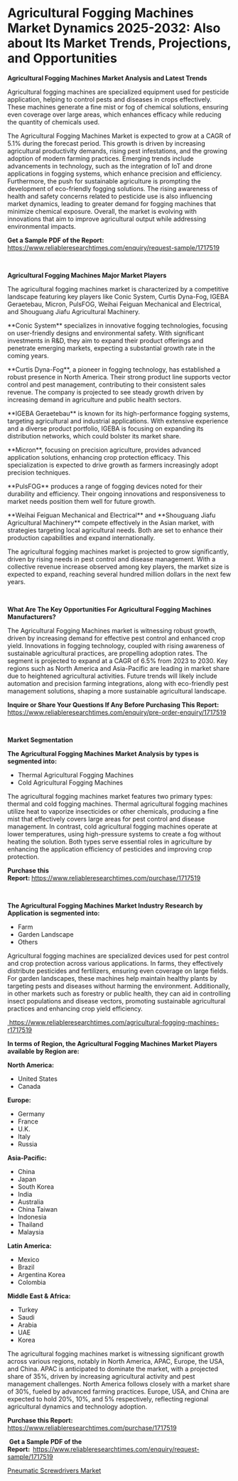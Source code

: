 <p><h1>Agricultural Fogging Machines Market Dynamics 2025-2032: Also about Its Market Trends, Projections, and Opportunities</h1></p><p><strong>Agricultural Fogging Machines Market Analysis and Latest Trends</strong></p>
<p><p>Agricultural fogging machines are specialized equipment used for pesticide application, helping to control pests and diseases in crops effectively. These machines generate a fine mist or fog of chemical solutions, ensuring even coverage over large areas, which enhances efficacy while reducing the quantity of chemicals used. </p><p>The Agricultural Fogging Machines Market is expected to grow at a CAGR of 5.1% during the forecast period. This growth is driven by increasing agricultural productivity demands, rising pest infestations, and the growing adoption of modern farming practices. Emerging trends include advancements in technology, such as the integration of IoT and drone applications in fogging systems, which enhance precision and efficiency. Furthermore, the push for sustainable agriculture is prompting the development of eco-friendly fogging solutions. The rising awareness of health and safety concerns related to pesticide use is also influencing market dynamics, leading to greater demand for fogging machines that minimize chemical exposure. Overall, the market is evolving with innovations that aim to improve agricultural output while addressing environmental impacts.</p></p>
<p><strong>Get a Sample PDF of the Report:&nbsp;</strong> <a href="https://www.reliableresearchtimes.com/enquiry/request-sample/1717519?utm_campaign=2175&utm_medium=2&utm_source=Github&utm_content=ia&utm_term=16022025&utm_id=agricultural-fogging-machines">https://www.reliableresearchtimes.com/enquiry/request-sample/1717519</a></p>
<p>&nbsp;</p>
<p><strong>Agricultural Fogging Machines Major Market Players</strong></p>
<p><p>The agricultural fogging machines market is characterized by a competitive landscape featuring key players like Conic System, Curtis Dyna-Fog, IGEBA Geraetebau, Micron, PulsFOG, Weihai Feiguan Mechanical and Electrical, and Shouguang Jiafu Agricultural Machinery. </p><p>**Conic System** specializes in innovative fogging technologies, focusing on user-friendly designs and environmental safety. With significant investments in R&D, they aim to expand their product offerings and penetrate emerging markets, expecting a substantial growth rate in the coming years.</p><p>**Curtis Dyna-Fog**, a pioneer in fogging technology, has established a robust presence in North America. Their strong product line supports vector control and pest management, contributing to their consistent sales revenue. The company is projected to see steady growth driven by increasing demand in agriculture and public health sectors.</p><p>**IGEBA Geraetebau** is known for its high-performance fogging systems, targeting agricultural and industrial applications. With extensive experience and a diverse product portfolio, IGEBA is focusing on expanding its distribution networks, which could bolster its market share.</p><p>**Micron**, focusing on precision agriculture, provides advanced application solutions, enhancing crop protection efficacy. This specialization is expected to drive growth as farmers increasingly adopt precision techniques.</p><p>**PulsFOG** produces a range of fogging devices noted for their durability and efficiency. Their ongoing innovations and responsiveness to market needs position them well for future growth.</p><p>**Weihai Feiguan Mechanical and Electrical** and **Shouguang Jiafu Agricultural Machinery** compete effectively in the Asian market, with strategies targeting local agricultural needs. Both are set to enhance their production capabilities and expand internationally.</p><p>The agricultural fogging machines market is projected to grow significantly, driven by rising needs in pest control and disease management. With a collective revenue increase observed among key players, the market size is expected to expand, reaching several hundred million dollars in the next few years.</p></p>
<p>&nbsp;</p>
<p><strong>What Are The Key Opportunities For Agricultural Fogging Machines Manufacturers?</strong></p>
<p><p>The Agricultural Fogging Machines market is witnessing robust growth, driven by increasing demand for effective pest control and enhanced crop yield. Innovations in fogging technology, coupled with rising awareness of sustainable agricultural practices, are propelling adoption rates. The segment is projected to expand at a CAGR of 6.5% from 2023 to 2030. Key regions such as North America and Asia-Pacific are leading in market share due to heightened agricultural activities. Future trends will likely include automation and precision farming integrations, along with eco-friendly pest management solutions, shaping a more sustainable agricultural landscape.</p></p>
<p><strong>Inquire or Share Your Questions If Any Before Purchasing This Report:</strong> <a href="https://www.reliableresearchtimes.com/enquiry/pre-order-enquiry/1717519?utm_campaign=2175&utm_medium=2&utm_source=Github&utm_content=ia&utm_term=16022025&utm_id=agricultural-fogging-machines">https://www.reliableresearchtimes.com/enquiry/pre-order-enquiry/1717519</a></p>
<p>&nbsp;</p>
<p><strong>Market Segmentation</strong></p>
<p><strong>The Agricultural Fogging Machines Market Analysis by types is segmented into:</strong></p>
<p><ul><li>Thermal Agricultural Fogging Machines</li><li>Cold Agricultural Fogging Machines</li></ul></p>
<p><p>The agricultural fogging machines market features two primary types: thermal and cold fogging machines. Thermal agricultural fogging machines utilize heat to vaporize insecticides or other chemicals, producing a fine mist that effectively covers large areas for pest control and disease management. In contrast, cold agricultural fogging machines operate at lower temperatures, using high-pressure systems to create a fog without heating the solution. Both types serve essential roles in agriculture by enhancing the application efficiency of pesticides and improving crop protection.</p></p>
<p><strong>Purchase this Report:&nbsp;</strong><a href="https://www.reliableresearchtimes.com/purchase/1717519?utm_campaign=2175&utm_medium=2&utm_source=Github&utm_content=ia&utm_term=16022025&utm_id=agricultural-fogging-machines">https://www.reliableresearchtimes.com/purchase/1717519</a></p>
<p>&nbsp;</p>
<p><strong>The Agricultural Fogging Machines Market Industry Research by Application is segmented into:</strong></p>
<p><ul><li>Farm</li><li>Garden Landscape</li><li>Others</li></ul></p>
<p><p>Agricultural fogging machines are specialized devices used for pest control and crop protection across various applications. In farms, they effectively distribute pesticides and fertilizers, ensuring even coverage on large fields. For garden landscapes, these machines help maintain healthy plants by targeting pests and diseases without harming the environment. Additionally, in other markets such as forestry or public health, they can aid in controlling insect populations and disease vectors, promoting sustainable agricultural practices and enhancing crop yield efficiency.</p></p>
<p><a href="https://www.reliableresearchtimes.com/agricultural-fogging-machines-r1717519?utm_campaign=2175&utm_medium=2&utm_source=Github&utm_content=ia&utm_term=16022025&utm_id=agricultural-fogging-machines">&nbsp;https://www.reliableresearchtimes.com/agricultural-fogging-machines-r1717519</a></p>
<p><strong>In terms of Region, the Agricultural Fogging Machines Market Players available by Region are:</strong></p>
<p>
    <p> <strong> North America: </strong>
        <ul>
            <li>United States</li>
            <li>Canada</li>
        </ul>
        </p> 
    <p> <strong> Europe: </strong>
        <ul>
            <li>Germany</li>
            <li>France</li>
            <li>U.K.</li>
            <li>Italy</li>
            <li>Russia</li>
        </ul>
        </p> 
    <p> <strong> Asia-Pacific: </strong>
        <ul>
            <li>China</li>
            <li>Japan</li>
            <li>South Korea</li>
            <li>India</li>
            <li>Australia</li>
            <li>China Taiwan</li>
            <li>Indonesia</li>
            <li>Thailand</li>
            <li>Malaysia</li>
        </ul>
        </p> 
    <p> <strong> Latin America: </strong>
        <ul>
            <li>Mexico</li>
            <li>Brazil</li>
            <li>Argentina Korea</li>
            <li>Colombia</li>
        </ul>
        </p> 
    <p> <strong> Middle East & Africa: </strong>
        <ul>
            <li>Turkey</li>
            <li>Saudi</li>
            <li>Arabia</li>
            <li>UAE</li>
            <li>Korea</li>
        </ul>
    </p>
    </p>
<p><p>The agricultural fogging machines market is witnessing significant growth across various regions, notably in North America, APAC, Europe, the USA, and China. APAC is anticipated to dominate the market, with a projected share of 35%, driven by increasing agricultural activity and pest management challenges. North America follows closely with a market share of 30%, fueled by advanced farming practices. Europe, USA, and China are expected to hold 20%, 10%, and 5% respectively, reflecting regional agricultural dynamics and technology adoption.</p></p>
<p><strong>Purchase this Report: </strong><a href="https://www.reliableresearchtimes.com/purchase/1717519?utm_campaign=2175&utm_medium=2&utm_source=Github&utm_content=ia&utm_term=16022025&utm_id=agricultural-fogging-machines">https://www.reliableresearchtimes.com/purchase/1717519</a></p>
<p>&nbsp;<strong>Get a Sample PDF of the Report:&nbsp;&nbsp;</strong><a href="https://www.reliableresearchtimes.com/enquiry/request-sample/1717519?utm_campaign=2175&utm_medium=2&utm_source=Github&utm_content=ia&utm_term=16022025&utm_id=agricultural-fogging-machines">https://www.reliableresearchtimes.com/enquiry/request-sample/1717519</a></p>
<p><strong></strong></p>
<p><p><a href="https://github.com/JosephineMcguire65/Market-Research-Report-List-1/blob/main/pneumatic-screwdrivers-market.md?utm_campaign=2175&utm_medium=2&utm_source=Github&utm_content=ia&utm_term=16022025&utm_id=agricultural-fogging-machines">Pneumatic Screwdrivers Market</a></p></p>